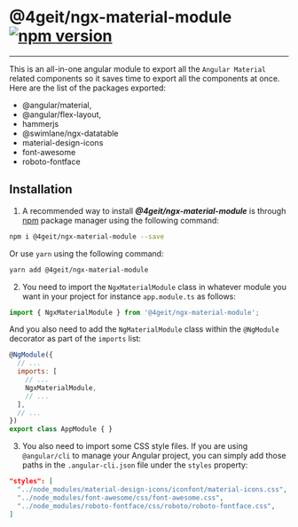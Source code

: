 # @4geit/ngx-material-module [![npm version](//badge.fury.io/js/@4geit%2Fngx-material-module.svg)](//badge.fury.io/js/@4geit%2Fngx-material-module)

---

This is an all-in-one angular module to export all the `Angular Material` related components so it saves time to export all the components at once. Here are the list of the packages exported:

* @angular/material,
* @angular/flex-layout,
* hammerjs
* @swimlane/ngx-datatable
* material-design-icons
* font-awesome
* roboto-fontface

## Installation

1. A recommended way to install ***@4geit/ngx-material-module*** is through [npm](https://www.npmjs.com/search?q=@4geit/ngx-material-module) package manager using the following command:

```bash
npm i @4geit/ngx-material-module --save
```

Or use `yarn` using the following command:

```bash
yarn add @4geit/ngx-material-module
```

2. You need to import the `NgxMaterialModule` class in whatever module you want in your project for instance `app.module.ts` as follows:

```js
import { NgxMaterialModule } from '@4geit/ngx-material-module';
```

And you also need to add the `NgMaterialModule` class within the `@NgModule` decorator as part of the `imports` list:

```js
@NgModule({
  // ...
  imports: [
    // ...
    NgxMaterialModule,
    // ...
  ],
  // ...
})
export class AppModule { }
```

3. You also need to import some CSS style files. If you are using `@angular/cli` to manage your Angular project, you can simply add those paths in the `.angular-cli.json` file under the `styles` property:

```json
"styles": [
  "../node_modules/material-design-icons/iconfont/material-icons.css",
  "../node_modules/font-awesome/css/font-awesome.css",
  "../node_modules/roboto-fontface/css/roboto/roboto-fontface.css",
]
```
